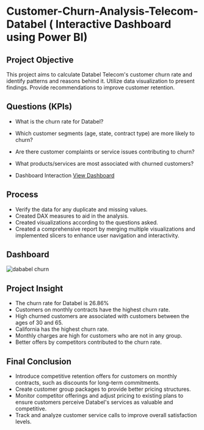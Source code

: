 # Customer-Churn-Analysis-Telecom-Databel ( Interactive Dashboard using Power BI)
##  Project Objective 
This project aims to calculate Databel Telecom's customer churn rate and identify patterns and reasons behind it.
Utilize data visualization to present findings.
Provide recommendations to improve customer retention. 
## Questions (KPIs)
- What is the churn rate for Databel?
- Which customer segments (age, state, contract type) are more likely to churn?
- Are there customer complaints or service issues contributing to churn?
- What products/services are most associated with churned customers?

  
-  Dashboard Interaction <a href="https://github.com/Comfort-del/Customer-Churn-Analysis-Telecomfor-Databel-/blob/main/Dababel%20Customer%20churn.pbix">View Dashboard</a>
  ## Process 
  - Verify the data for any duplicate and missing values.
  - Created DAX measures to aid in the analysis.
  -  Created visualizations according to the questions asked.
  -  Created a comprehensive report by merging multiple visualizations and implemented slicers to enhance user navigation and interactivity.
   ## Dashboard 
   ![dababel churn](https://github.com/user-attachments/assets/125263ee-d458-457b-97da-1284cb9cadb7)
   ## Project Insight
   - The churn rate for Databel is 26.86%
   -  Customers on monthly contracts have the highest churn rate.
   -  High churned customers  are associated with customers between the ages of 30 and 65.
   -  California has the highest churn rate.
   -  Monthly charges are high for customers who are not in any group.
   -  Better offers by competitors contributed to the churn rate.
   ## Final Conclusion 
   - Introduce competitive  retention offers  for customers on monthly contracts, such as  discounts for long-term commitments.
   - Create customer group packages to provide better pricing structures.
   - Monitor competitor offerings and adjust pricing  to existing plans to ensure customers perceive Databel's services as valuable and competitive.
   - Track and analyze customer service calls to improve overall satisfaction levels.  
   
  

